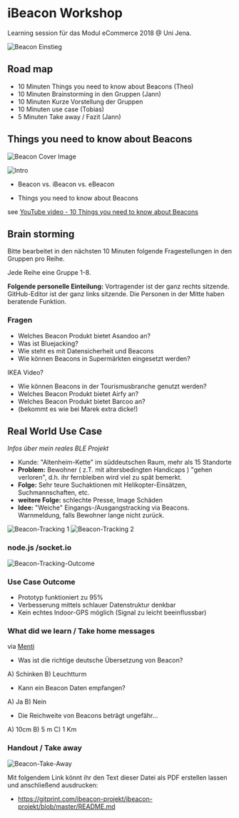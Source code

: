 ﻿# iBeacon Workshop

Learning session für das Modul eCommerce 2018 @ Uni Jena.

![Beacon Einstieg](https://upload.wikimedia.org/wikipedia/commons/3/37/John_Lynn_-_Smeaton%27s_Eddystone_Lighthouse.jpg)

## Road map
* 10 Minuten Things you need to know about Beacons (Theo)
* 10 Minuten Brainstorming in den Gruppen (Jann)
* 10 Minuten Kurze Vorstellung der Gruppen
* 10 Minuten use case (Tobias)
* 5 Minuten Take away / Fazit (Jann)

## Things you need to know about Beacons

![Beacon Cover Image](https://1.bp.blogspot.com/-Hh-jLfDXFIc/VaSZggZrThI/AAAAAAAAA8g/oKxBD1bGM68/s1600/overall-graphic-070915.jpg)

![Intro](Bilder/1_Einstieg.png)

* Beacon vs. iBeacon vs. eBeacon

* Things you need to know about Beacons

see [YouTube video - 10 Things you need to know about Beacons](https://www.youtube.com/watch?v=L44m7otNI7o)

## Brain storming

Bitte bearbeitet in den nächsten 10 Minuten folgende Fragestellungen in den Gruppen pro Reihe.

Jede Reihe eine Gruppe 1-8.

__Folgende personelle Einteilung:__ Vortragender ist der ganz rechts sitzende. GitHub-Editor ist der ganz links sitzende. Die Personen in der Mitte haben beratende Funktion.

### Fragen

* Welches Beacon Produkt bietet Asandoo an?
* Was ist Bluejacking?
* Wie steht es mit Datensicherheit und Beacons
* Wie können Beacons in Supermärkten eingesetzt werden?

IKEA Video?

* Wie können Beacons in der Tourismusbranche genutzt werden?
* Welches Beacon Produkt bietet Airfy an?
* Welches Beacon Produkt bietet Barcoo an?
*  (bekommt es wie bei Marek extra dicke!)

## Real World Use Case 

_Infos über mein reales BLE Projekt_

* Kunde: "Altenheim-Kette" im süddeutschen Raum, mehr als 15 Standorte
* __Problem:__ Bewohner ( z.T. mit altersbedingten Handicaps ) "gehen verloren", d.h. ihr fernbleiben wird viel zu spät bemerkt.
* __Folge:__ Sehr teure Suchaktionen mit Helikopter-Einsätzen, Suchmannschaften, etc.
* __weitere Folge:__ schlechte Presse, Image Schäden
* __Idee:__ "Weiche" Eingangs-/Ausgangstracking via Beacons. Warnmeldung, falls Bewohner lange nicht zurück.

![Beacon-Tracking 1](Bilder/3_Real-World-Projekt.png)
![Beacon-Tracking 2](Bilder/4_Outcome-Projekt.png)

### node.js /socket.io

![Beacon-Tracking-Outcome](Bilder/5_Handson_Node.png)

### Use Case Outcome

* Prototyp funktioniert zu 95%
* Verbesserung mittels schlauer Datenstruktur denkbar
* Kein echtes Indoor-GPS möglich (Signal zu leicht beeinflussbar)

### What did we learn / Take home messages 

via [Menti](https://www.menti.com/)

* Was ist die richtige deutsche Übersetzung von Beacon?

A) Schinken
B) Leuchtturm

* Kann ein Beacon Daten empfangen?

A) Ja
B) Nein

* Die Reichweite von Beacons beträgt ungefähr...

A) 10cm
B) 5 m
C) 1 Km

### Handout / Take away ###

![Beacon-Take-Away](Bilder/6_TakeAway.png)

Mit folgendem Link könnt ihr den Text dieser Datei als PDF erstellen lassen und anschließend ausdrucken:

* https://gitprint.com/ibeacon-projekt/ibeacon-projekt/blob/master/README.md
